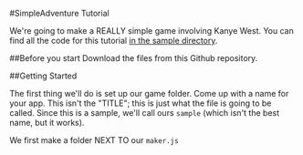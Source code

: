 #SimpleAdventure Tutorial

We're going to make a REALLY simple game involving Kanye West. You can find all the code for this tutorial [in the sample directory](/sample).

##Before you start
Download the files from this Github repository. 

##Getting Started

The first thing we'll do is set up our game folder. Come up with a name for your app. This isn't the "TITLE"; this is just what the file is going to be called. Since this is a sample, we'll call ours `sample` (which isn't the best name, but it works).

We first make a folder NEXT TO our `maker.js` 